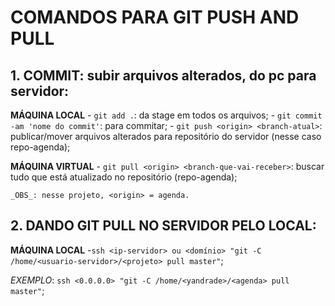 # COMANDOS PARA GIT PUSH AND PULL

## 1. COMMIT: subir arquivos alterados, do pc para servidor:
**MÁQUINA LOCAL**
    - `git add .`: da stage em todos os arquivos; 
    - `git commit -am 'nome do commit'`: para commitar;
    - `git push <origin> <branch-atual>`: publicar/mover arquivos alterados para repositório do servidor (nesse caso repo-agenda);


**MÁQUINA VIRTUAL**
    - `git pull <origin> <branch-que-vai-receber>`: buscar tudo que está atualizado no repositório (repo-agenda);

    _OBS_: nesse projeto, <origin> = agenda.

## 2. DANDO GIT PULL NO SERVIDOR PELO LOCAL:
**MÁQUINA LOCAL**
    -`ssh <ip-servidor> ou <domínio> "git -C /home/<usuario-servidor>/<projeto> pull master"`;

_EXEMPLO_: `ssh <0.0.0.0> "git -C /home/<yandrade>/<agenda> pull master"`;